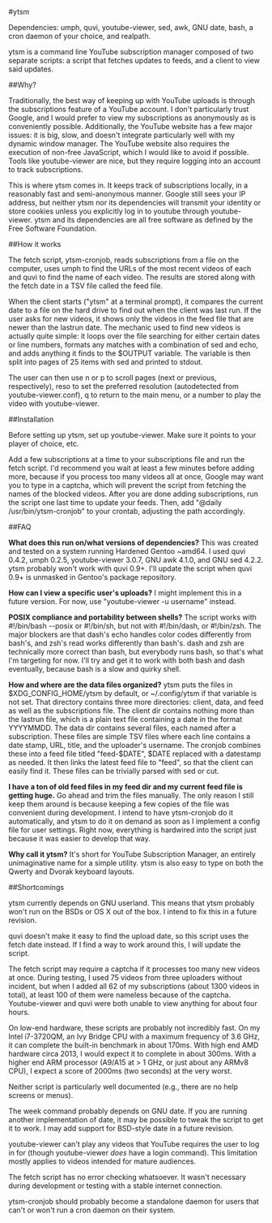 #ytsm

Dependencies: umph, quvi, youtube-viewer, sed, awk, GNU date, bash, a cron daemon of your choice, and realpath.

ytsm is a command line YouTube subscription manager composed of two separate scripts: a script that fetches updates to feeds, and a client to view said updates.

##Why?

Traditionally, the best way of keeping up with YouTube uploads is through the subscriptions feature of a YouTube account. I don't particularly trust Google, and I would prefer to view my subscriptions as anonymously as is conveniently possible. Additionally, the YouTube website has a few major issues: it is big, slow, and doesn't integrate particularly well with my dynamic window manager. The YouTube website also requires the execution of non-free JavaScript, which I would like to avoid if possible. Tools like youtube-viewer are nice, but they require logging into an account to track subscriptions.

This is where ytsm comes in. It keeps track of subscriptions locally, in a reasonably fast and semi-anonymous manner. Google still sees your IP address, but neither ytsm nor its dependencies will transmit your identity or store cookies unless you explicitly log in to youtube through youtube-viewer. ytsm and its dependencies are all free software as defined by the Free Software Foundation.

##How it works

The fetch script, ytsm-cronjob, reads subscriptions from a file on the computer, uses umph to find the URLs of the most recent videos of each and quvi to find the name of each video. The results are stored along with the fetch date in a TSV file called the feed file.

When the client starts ("ytsm" at a terminal prompt), it compares the current date to a file on the hard drive to find out when the client was last run. If the user asks for new videos, it shows only the videos in the feed file that are newer than the lastrun date. The mechanic used to find new videos is actually quite simple: it loops over the file searching for either certain dates or line numbers, formats any matches with a combination of sed and echo, and adds anything it finds to the $OUTPUT variable. The variable is then split into pages of 25 items with sed and printed to stdout.

The user can then use n or p to scroll pages (next or previous, respectively), reso to set the preferred resolution (autodetected from youtube-viewer.conf), q to return to the main menu, or a number to play the video with youtube-viewer.

##Installation

Before setting up ytsm, set up youtube-viewer. Make sure it points to your player of choice, etc.

Add a few subscriptions at a time to your subscriptions file and run the fetch script. I'd recommend you wait at least a few minutes before adding more, because if you process too many videos all at once, Google may want you to type in a captcha, which will prevent the script from fetching the names of the blocked videos. After you are done adding subscriptions, run the script one last time to update your feeds. Then, add "@daily /usr/bin/ytsm-cronjob" to your crontab, adjusting the path accordingly.

##FAQ

<b>What does this run on/what versions of dependencies?</b>
This was created and tested on a system running Hardened Gentoo ~amd64. I used quvi 0.4.2, umph 0.2.5, youtube-viewer 3.0.7, GNU awk 4.1.0, and GNU sed 4.2.2. ytsm probably won't work with quvi 0.9+. I'll update the script when quvi 0.9+ is unmasked in Gentoo's package repository.

<b>How can I view a specific user's uploads?</b>
I might implement this in a future version. For now, use "youtube-viewer -u username" instead.

<b>POSIX compliance and portability between shells?</b>
The script works with #!/bin/bash --posix or #!/bin/sh, but not with #!/bin/dash, or #!/bin/zsh. The major blockers are that dash's echo handles color codes differently from bash's, and zsh's read works differently than bash's. dash and zsh are technically more correct than bash, but everybody runs bash, so that's what I'm targeting for now. I'll try and get it to work with both bash and dash eventually, because bash is a slow and quirky shell.

<b>How and where are the data files organized?</b>
ytsm puts the files in $XDG_CONFIG_HOME/ytsm by default, or ~/.config/ytsm if that variable is not set. That directory contains three more directories: client, data, and feed as well as the subscriptions file. The client dir contains nothing more than the lastrun file, which is a plain text file containing a date in the format YYYYMMDD. The data dir contains several files, each named after a subscription. These files are simple TSV files where each line contains a date stamp, URL, title, and the uploader's username. The cronjob combines these into a feed file titled "feed-$DATE", $DATE replaced with a datestamp as needed. It then links the latest feed file to "feed", so that the client can easily find it. These files can be trivially parsed with sed or cut.

<b>I have a ton of old feed files in my feed dir and my current feed file is getting huge.</b>
Go ahead and trim the files manually. The only reason I still keep them around is because keeping a few copies of the file was convenient during development. I intend to have ytsm-cronjob do it automatically, and ytsm to do it on demand as soon as I implement a config file for user settings. Right now, everything is hardwired into the script just because it was easier to develop that way.

<b>Why call it ytsm?</b>
It's short for YouTube Subscription Manager, an entirely unimaginative name for a simple utility. ytsm is also easy to type on both the Qwerty and Dvorak keyboard layouts.

##Shortcomings

ytsm currently depends on GNU userland. This means that ytsm probably won't run on the BSDs or OS X out of the box. I intend to fix this in a future revision.

quvi doesn't make it easy to find the upload date, so this script uses the fetch date instead. If I find a way to work around this, I will update the script.

The fetch script may require a captcha if it processes too many new videos at once. During testing, I used 75 videos from three uploaders without incident, but when I added all 62 of my subscriptions (about 1300 videos in total), at least 100 of them were nameless because of the captcha. Youtube-viewer and quvi were both unable to view anything for about four hours.

On low-end hardware, these scripts are probably not incredibly fast. On my Intel i7-3720QM, an Ivy Bridge CPU with a maximum frequency of 3.6 GHz, it can complete the built-in benchmark in about 170ms. With high end AMD hardware circa 2013, I would expect it to complete in about 300ms. With a higher end ARM processor (A9/A15 at > 1 GHz, or just about any ARMv8 CPU), I expect a score of 2000ms (two seconds) at the very worst.

Neither script is particularly well documented (e.g., there are no help screens or menus).

The week command probably depends on GNU date. If you are running another implementation of date, it may be possible to tweak the script to get it to work. I may add support for BSD-style date in a future revision.

youtube-viewer can't play any videos that YouTube requires the user to log in for (though youtube-viewer _does_ have a login command). This limitation mostly applies to videos intended for mature audiences.

The fetch script has no error checking whatsoever. It wasn't necessary during development or testing with a stable internet connection.

ytsm-cronjob should probably become a standalone daemon for users that can't or won't run a cron daemon on their system.
